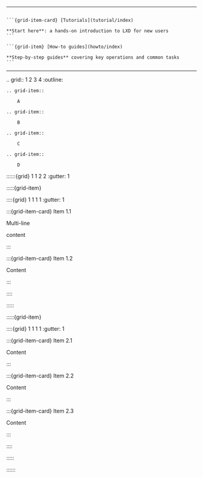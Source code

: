 
---

````{grid} 1 1 2 2

```{grid-item-card} [Tutorials](tutorial/index)

**Start here**: a hands-on introduction to LXD for new users
```

```{grid-item} [How-to guides](howto/index)

**Step-by-step guides** covering key operations and common tasks
```

````

---


.. grid:: 1 2 3 4
    :outline:

    .. grid-item::

        A

    .. grid-item::

        B

    .. grid-item::

        C

    .. grid-item::

        D

::::::{grid} 1 1 2 2
:gutter: 1

:::::{grid-item}

::::{grid} 1 1 1 1
:gutter: 1

:::{grid-item-card} Item 1.1

Multi-line

content

:::

:::{grid-item-card} Item 1.2

Content

:::

::::

:::::

:::::{grid-item}

::::{grid} 1 1 1 1
:gutter: 1

:::{grid-item-card} Item 2.1

Content

:::

:::{grid-item-card} Item 2.2

Content

:::

:::{grid-item-card} Item 2.3

Content

:::

::::

:::::

::::::